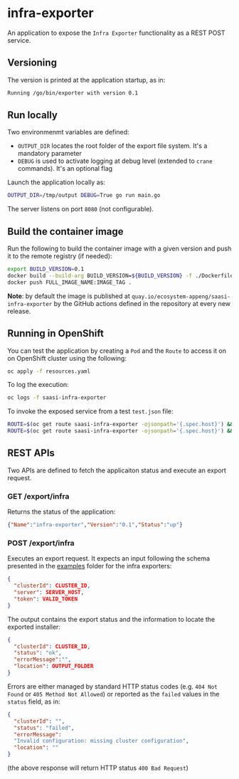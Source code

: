 # infra-exporter
An application to expose the `Infra Exporter` functionality as a REST POST service.

## Versioning
The version is printed at the application startup, as in:
```bash
Running /go/bin/exporter with version 0.1
```

## Run locally
Two environmenmt variables are defined:
* `OUTPUT_DIR` locates the root folder of the export file system. It's a mandatory parameter
* `DEBUG` is used to activate logging at debug level (extended to `crane` commands). It's an optional flag

Launch the application locally as:
```bash
OUTPUT_DIR=/tmp/output DEBUG=True go run main.go
```

The server listens on port `8080` (not configurable).

## Build the container image
Run the following to build the container image with a given version and push it to the remote registry (if needed):
```bash
export BUILD_VERSION=0.1
docker build --build-arg BUILD_VERSION=${BUILD_VERSION} -f ./Dockerfile -t FULL_IMAGE_NAME:IMAGE_TAG .
docker push FULL_IMAGE_NAME:IMAGE_TAG .
```

**Note**: by default the image is published at `quay.io/ecosystem-appeng/saasi-infra-exporter` by the GitHub actions defined in the repository at every new release.

## Running in OpenShift
You can test the application by creating a `Pod` and the `Route` to access it on on OpenShift cluster using the following:
```bash
oc apply -f resources.yaml
```

To log the execution:
```bash
oc logs -f saasi-infra-exporter
```

To invoke the exposed service from a test `test.json` file:
```bash
ROUTE=$(oc get route saasi-infra-exporter -ojsonpath='{.spec.host}') && curl ${ROUTE}/export/infra
ROUTE=$(oc get route saasi-infra-exporter -ojsonpath='{.spec.host}') && curl -X POST ${ROUTE}/export/infra -d @test.json
```

## REST APIs 
Two APIs are defined to fetch the applicaiton status and execute an export request.

### GET /export/infra
Returns the status of the application:
```json
{"Name":"infra-exporter","Version":"0.1","Status":"up"}
```

### POST /export/infra
Executes an export request. It expects an input following the schema presented in the [examples](../../examples/) folder for the infra exporters:
```json
{
  "clusterId": CLUSTER_ID,
  "server": SERVER_HOST,
  "token": VALID_TOKEN
}
```

The output contains the export status and the information to locate the exported installer:
```json
{
  "clusterId": CLUSTER_ID,
  "status": "ok",
  "errorMessage":"",
  "location": OUTPUT_FOLDER
}
```

Errors are either managed by standard HTTP status codes (e.g. `404 Not Found` or `405 Method Not Allowed`) or reported as the `failed` values in the `status` field, as in:
```json
{
  "clusterId": "",
  "status": "failed",
  "errorMessage":
  "Invalid configuration: missing cluster configuration",
  "location": ""
}
```
(the above response will return HTTP status `400 Bad Request`)